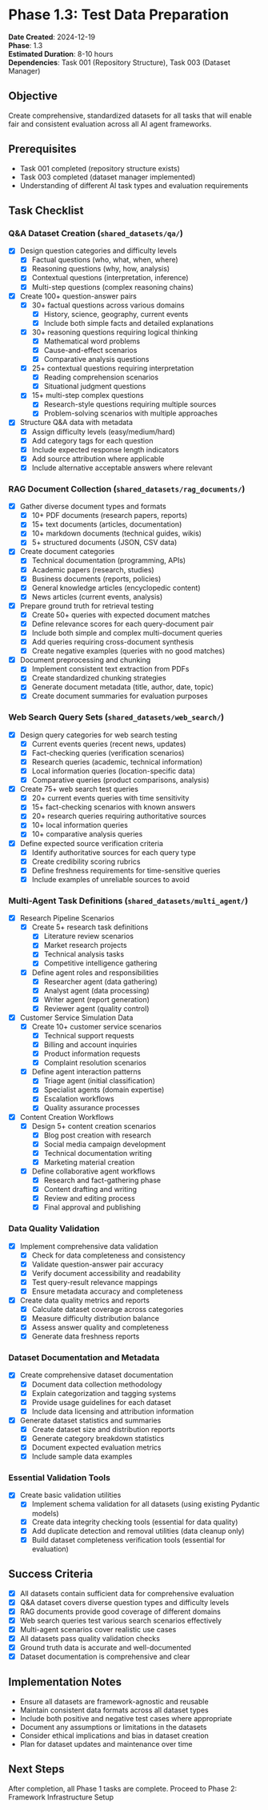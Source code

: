 # Phase 1.3: Test Data Preparation

**Date Created**: 2024-12-19  
**Phase**: 1.3  
**Estimated Duration**: 8-10 hours  
**Dependencies**: Task 001 (Repository Structure), Task 003 (Dataset Manager)  

## Objective
Create comprehensive, standardized datasets for all tasks that will enable fair and consistent evaluation across all AI agent frameworks.

## Prerequisites
- Task 001 completed (repository structure exists)
- Task 003 completed (dataset manager implemented)
- Understanding of different AI task types and evaluation requirements

## Task Checklist

### Q&A Dataset Creation (`shared_datasets/qa/`)
- [x] Design question categories and difficulty levels
  - [x] Factual questions (who, what, when, where)
  - [x] Reasoning questions (why, how, analysis)
  - [x] Contextual questions (interpretation, inference)
  - [x] Multi-step questions (complex reasoning chains)

- [x] Create 100+ question-answer pairs
  - [x] 30+ factual questions across various domains
    - [x] History, science, geography, current events
    - [x] Include both simple facts and detailed explanations
  - [x] 30+ reasoning questions requiring logical thinking
    - [x] Mathematical word problems
    - [x] Cause-and-effect scenarios
    - [x] Comparative analysis questions
  - [x] 25+ contextual questions requiring interpretation
    - [x] Reading comprehension scenarios
    - [x] Situational judgment questions
  - [x] 15+ multi-step complex questions
    - [x] Research-style questions requiring multiple sources
    - [x] Problem-solving scenarios with multiple approaches

- [x] Structure Q&A data with metadata
  - [x] Assign difficulty levels (easy/medium/hard)
  - [x] Add category tags for each question
  - [x] Include expected response length indicators
  - [x] Add source attribution where applicable
  - [x] Include alternative acceptable answers where relevant

### RAG Document Collection (`shared_datasets/rag_documents/`)
- [x] Gather diverse document types and formats
  - [x] 10+ PDF documents (research papers, reports)
  - [x] 15+ text documents (articles, documentation)
  - [x] 10+ markdown documents (technical guides, wikis)
  - [x] 5+ structured documents (JSON, CSV data)

- [x] Create document categories
  - [x] Technical documentation (programming, APIs)
  - [x] Academic papers (research, studies)
  - [x] Business documents (reports, policies)
  - [x] General knowledge articles (encyclopedic content)
  - [x] News articles (current events, analysis)

- [x] Prepare ground truth for retrieval testing
  - [x] Create 50+ queries with expected document matches
  - [x] Define relevance scores for each query-document pair
  - [x] Include both simple and complex multi-document queries
  - [x] Add queries requiring cross-document synthesis
  - [x] Create negative examples (queries with no good matches)

- [x] Document preprocessing and chunking
  - [x] Implement consistent text extraction from PDFs
  - [x] Create standardized chunking strategies
  - [x] Generate document metadata (title, author, date, topic)
  - [x] Create document summaries for evaluation purposes

### Web Search Query Sets (`shared_datasets/web_search/`)
- [x] Design query categories for web search testing
  - [x] Current events queries (recent news, updates)
  - [x] Fact-checking queries (verification scenarios)
  - [x] Research queries (academic, technical information)
  - [x] Local information queries (location-specific data)
  - [x] Comparative queries (product comparisons, analysis)

- [x] Create 75+ web search test queries
  - [x] 20+ current events queries with time sensitivity
  - [x] 15+ fact-checking scenarios with known answers
  - [x] 20+ research queries requiring authoritative sources
  - [x] 10+ local information queries
  - [x] 10+ comparative analysis queries

- [x] Define expected source verification criteria
  - [x] Identify authoritative sources for each query type
  - [x] Create credibility scoring rubrics
  - [x] Define freshness requirements for time-sensitive queries
  - [x] Include examples of unreliable sources to avoid

### Multi-Agent Task Definitions (`shared_datasets/multi_agent/`)
- [x] Research Pipeline Scenarios
  - [x] Create 5+ research task definitions
    - [x] Literature review scenarios
    - [x] Market research projects
    - [x] Technical analysis tasks
    - [x] Competitive intelligence gathering
  - [x] Define agent roles and responsibilities
    - [x] Researcher agent (data gathering)
    - [x] Analyst agent (data processing)
    - [x] Writer agent (report generation)
    - [x] Reviewer agent (quality control)

- [x] Customer Service Simulation Data
  - [x] Create 10+ customer service scenarios
    - [x] Technical support requests
    - [x] Billing and account inquiries
    - [x] Product information requests
    - [x] Complaint resolution scenarios
  - [x] Define agent interaction patterns
    - [x] Triage agent (initial classification)
    - [x] Specialist agents (domain expertise)
    - [x] Escalation workflows
    - [x] Quality assurance processes

- [x] Content Creation Workflows
  - [x] Design 5+ content creation scenarios
    - [x] Blog post creation with research
    - [x] Social media campaign development
    - [x] Technical documentation writing
    - [x] Marketing material creation
  - [x] Define collaborative agent workflows
    - [x] Research and fact-gathering phase
    - [x] Content drafting and writing
    - [x] Review and editing process
    - [x] Final approval and publishing

### Data Quality Validation
- [x] Implement comprehensive data validation
  - [x] Check for data completeness and consistency
  - [x] Validate question-answer pair accuracy
  - [x] Verify document accessibility and readability
  - [x] Test query-result relevance mappings
  - [x] Ensure metadata accuracy and completeness

- [x] Create data quality metrics and reports
  - [x] Calculate dataset coverage across categories
  - [x] Measure difficulty distribution balance
  - [x] Assess answer quality and completeness
  - [x] Generate data freshness reports

### Dataset Documentation and Metadata
- [x] Create comprehensive dataset documentation
  - [x] Document data collection methodology
  - [x] Explain categorization and tagging systems
  - [x] Provide usage guidelines for each dataset
  - [x] Include data licensing and attribution information

- [x] Generate dataset statistics and summaries
  - [x] Create dataset size and distribution reports
  - [x] Generate category breakdown statistics
  - [x] Document expected evaluation metrics
  - [x] Include sample data examples

### Essential Validation Tools
- [x] Create basic validation utilities
  - [x] Implement schema validation for all datasets (using existing Pydantic models)
  - [x] Create data integrity checking tools (essential for data quality)
  - [x] Add duplicate detection and removal utilities (data cleanup only)
  - [x] Build dataset completeness verification tools (essential for evaluation)

## Success Criteria
- [x] All datasets contain sufficient data for comprehensive evaluation
- [x] Q&A dataset covers diverse question types and difficulty levels
- [x] RAG documents provide good coverage of different domains
- [x] Web search queries test various search scenarios effectively
- [x] Multi-agent scenarios cover realistic use cases
- [x] All datasets pass quality validation checks
- [x] Ground truth data is accurate and well-documented
- [x] Dataset documentation is comprehensive and clear

## Implementation Notes
- Ensure all datasets are framework-agnostic and reusable
- Maintain consistent data formats across all dataset types
- Include both positive and negative test cases where appropriate
- Document any assumptions or limitations in the datasets
- Consider ethical implications and bias in dataset creation
- Plan for dataset updates and maintenance over time

## Next Steps
After completion, all Phase 1 tasks are complete. Proceed to Phase 2: Framework Infrastructure Setup
